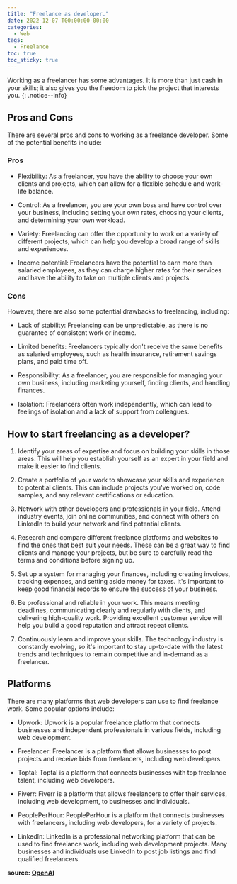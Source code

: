 ```yaml
---
title: "Freelance as developer."
date: 2022-12-07 T00:00:00-00:00
categories:
  - Web
tags:
  - Freelance
toc: true
toc_sticky: true
---
```


Working as a freelancer has some advantages. It is more than just cash in your skills; it also gives you the freedom to pick the project that interests you.
{: .notice--info}

## Pros and Cons

There are several pros and cons to working as a freelance developer. Some of the potential benefits include:

### Pros
- Flexibility: As a freelancer, you have the ability to choose your own clients and projects, which can allow for a flexible schedule and work-life balance.

- Control: As a freelancer, you are your own boss and have control over your business, including setting your own rates, choosing your clients, and determining your own workload.

- Variety: Freelancing can offer the opportunity to work on a variety of different projects, which can help you develop a broad range of skills and experiences.

- Income potential: Freelancers have the potential to earn more than salaried employees, as they can charge higher rates for their services and have the ability to take on multiple clients and projects.

### Cons

However, there are also some potential drawbacks to freelancing, including:

- Lack of stability: Freelancing can be unpredictable, as there is no guarantee of consistent work or income.

- Limited benefits: Freelancers typically don't receive the same benefits as salaried employees, such as health insurance, retirement savings plans, and paid time off.

- Responsibility: As a freelancer, you are responsible for managing your own business, including marketing yourself, finding clients, and handling finances.

- Isolation: Freelancers often work independently, which can lead to feelings of isolation and a lack of support from colleagues.

## How to start freelancing as a developer?

1. Identify your areas of expertise and focus on building your skills in those areas. This will help you establish yourself as an expert in your field and make it easier to find clients.

2. Create a portfolio of your work to showcase your skills and experience to potential clients. This can include projects you've worked on, code samples, and any relevant certifications or education.

3. Network with other developers and professionals in your field. Attend industry events, join online communities, and connect with others on LinkedIn to build your network and find potential clients.

4. Research and compare different freelance platforms and websites to find the ones that best suit your needs. These can be a great way to find clients and manage your projects, but be sure to carefully read the terms and conditions before signing up.

5. Set up a system for managing your finances, including creating invoices, tracking expenses, and setting aside money for taxes. It's important to keep good financial records to ensure the success of your business.

6. Be professional and reliable in your work. This means meeting deadlines, communicating clearly and regularly with clients, and delivering high-quality work. Providing excellent customer service will help you build a good reputation and attract repeat clients.

7. Continuously learn and improve your skills. The technology industry is constantly evolving, so it's important to stay up-to-date with the latest trends and techniques to remain competitive and in-demand as a freelancer.

## Platforms

There are many platforms that web developers can use to find freelance work. Some popular options include:

- Upwork: Upwork is a popular freelance platform that connects businesses and independent professionals in various fields, including web development.

- Freelancer: Freelancer is a platform that allows businesses to post projects and receive bids from freelancers, including web developers.

- Toptal: Toptal is a platform that connects businesses with top freelance talent, including web developers.

- Fiverr: Fiverr is a platform that allows freelancers to offer their services, including web development, to businesses and individuals.

- PeoplePerHour: PeoplePerHour is a platform that connects businesses with freelancers, including web developers, for a variety of projects.

- LinkedIn: LinkedIn is a professional networking platform that can be used to find freelance work, including web development projects. Many businesses and individuals use LinkedIn to post job listings and find qualified freelancers.

**source: [OpenAI](https://openai.com/)**










